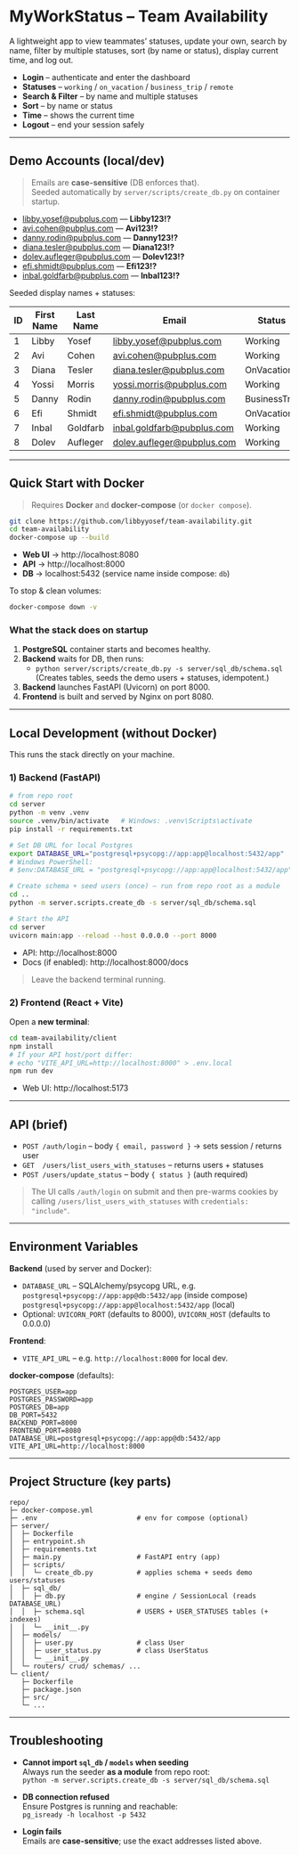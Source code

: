 # MyWorkStatus – Team Availability

A lightweight app to view teammates’ statuses, update your own, search by name, filter by multiple statuses, sort (by name or status), display current time, and log out.

- **Login** – authenticate and enter the dashboard  
- **Statuses** – `working` / `on_vacation` / `business_trip` / `remote`  
- **Search & Filter** – by name and multiple statuses  
- **Sort** – by name or status  
- **Time** – shows the current time  
- **Logout** – end your session safely

---

## Demo Accounts (local/dev)

> Emails are **case-sensitive** (DB enforces that).  
> Seeded automatically by `server/scripts/create_db.py` on container startup.

- libby.yosef@pubplus.com — **Libby123!?**
- avi.cohen@pubplus.com — **Avi123!?**
- danny.rodin@pubplus.com — **Danny123!?**
- diana.tesler@pubplus.com — **Diana123!?**
- dolev.aufleger@pubplus.com — **Dolev123!?**
- efi.shmidt@pubplus.com — **Efi123!?**
- inbal.goldfarb@pubplus.com — **Inbal123!?**

Seeded display names + statuses:

| ID | First Name | Last Name  | Email                        | Status          |
|----|------------|------------|------------------------------|-----------------|
| 1  | Libby      | Yosef      | libby.yosef@pubplus.com      | Working         |
| 2  | Avi        | Cohen      | avi.cohen@pubplus.com        | Working         |
| 3  | Diana      | Tesler     | diana.tesler@pubplus.com     | OnVacation     |
| 4  | Yossi      | Morris     | yossi.morris@pubplus.com     | Working         |
| 5  | Danny      | Rodin      | danny.rodin@pubplus.com      | BusinessTrip   |
| 6  | Efi        | Shmidt     | efi.shmidt@pubplus.com       | OnVacation     |
| 7  | Inbal      | Goldfarb   | inbal.goldfarb@pubplus.com   | Working         |
| 8  | Dolev      | Aufleger   | dolev.aufleger@pubplus.com   | Working         |

---

## Quick Start with Docker

> Requires **Docker** and **docker-compose** (or `docker compose`).

```bash
git clone https://github.com/libbyyosef/team-availability.git
cd team-availability
docker-compose up --build
```

- **Web UI** → http://localhost:8080  
- **API** → http://localhost:8000  
- **DB** → localhost:5432 (service name inside compose: `db`)

To stop & clean volumes:

```bash
docker-compose down -v
```

### What the stack does on startup

1. **PostgreSQL** container starts and becomes healthy.  
2. **Backend** waits for DB, then runs:
   - `python server/scripts/create_db.py -s server/sql_db/schema.sql`  
     (Creates tables, seeds the demo users + statuses, idempotent.)
3. **Backend** launches FastAPI (Uvicorn) on port 8000.  
4. **Frontend** is built and served by Nginx on port 8080.

---

## Local Development (without Docker)

This runs the stack directly on your machine.

### 1) Backend (FastAPI)

```bash
# from repo root
cd server
python -m venv .venv
source .venv/bin/activate   # Windows: .venv\Scripts\activate
pip install -r requirements.txt

# Set DB URL for local Postgres
export DATABASE_URL="postgresql+psycopg://app:app@localhost:5432/app"
# Windows PowerShell:
# $env:DATABASE_URL = "postgresql+psycopg://app:app@localhost:5432/app"

# Create schema + seed users (once) — run from repo root as a module
cd ..
python -m server.scripts.create_db -s server/sql_db/schema.sql

# Start the API
cd server
uvicorn main:app --reload --host 0.0.0.0 --port 8000
```

- API: http://localhost:8000  
- Docs (if enabled): http://localhost:8000/docs

> Leave the backend terminal running.

### 2) Frontend (React + Vite)

Open a **new terminal**:

```bash
cd team-availability/client
npm install
# If your API host/port differ:
# echo "VITE_API_URL=http://localhost:8000" > .env.local
npm run dev
```

- Web UI: http://localhost:5173

---

## API (brief)

- `POST /auth/login` – body `{ email, password }` → sets session / returns user  
- `GET  /users/list_users_with_statuses` – returns users + statuses  
- `POST /users/update_status` – body `{ status }` (auth required)  

> The UI calls `/auth/login` on submit and then pre-warms cookies by calling `/users/list_users_with_statuses` with `credentials: "include"`.

---

## Environment Variables

**Backend** (used by server and Docker):

- `DATABASE_URL` – SQLAlchemy/psycopg URL, e.g.  
  `postgresql+psycopg://app:app@db:5432/app` (inside compose)  
  `postgresql+psycopg://app:app@localhost:5432/app` (local)
- Optional: `UVICORN_PORT` (defaults to 8000), `UVICORN_HOST` (defaults to 0.0.0.0)

**Frontend**:

- `VITE_API_URL` – e.g. `http://localhost:8000` for local dev.

**docker-compose** (defaults):

```env
POSTGRES_USER=app
POSTGRES_PASSWORD=app
POSTGRES_DB=app
DB_PORT=5432
BACKEND_PORT=8000
FRONTEND_PORT=8080
DATABASE_URL=postgresql+psycopg://app:app@db:5432/app
VITE_API_URL=http://localhost:8000
```

---

## Project Structure (key parts)

```
repo/
├─ docker-compose.yml
├─ .env                         # env for compose (optional)
├─ server/
│  ├─ Dockerfile
│  ├─ entrypoint.sh
│  ├─ requirements.txt
│  ├─ main.py                   # FastAPI entry (app)
│  ├─ scripts/
│  │  └─ create_db.py           # applies schema + seeds demo users/statuses
│  ├─ sql_db/
│  │  ├─ db.py                  # engine / SessionLocal (reads DATABASE_URL)
│  │  ├─ schema.sql             # USERS + USER_STATUSES tables (+ indexes)
│  │  └─ __init__.py
│  ├─ models/
│  │  ├─ user.py                # class User
│  │  ├─ user_status.py         # class UserStatus
│  │  └─ __init__.py
│  └─ routers/ crud/ schemas/ ...
└─ client/
   ├─ Dockerfile
   ├─ package.json
   ├─ src/
   └─ ...
```

---

## Troubleshooting

- **Cannot import `sql_db` / `models` when seeding**  
  Always run the seeder **as a module** from repo root:  
  `python -m server.scripts.create_db -s server/sql_db/schema.sql`

- **DB connection refused**  
  Ensure Postgres is running and reachable:  
  `pg_isready -h localhost -p 5432`

- **Login fails**  
  Emails are **case-sensitive**; use the exact addresses listed above.